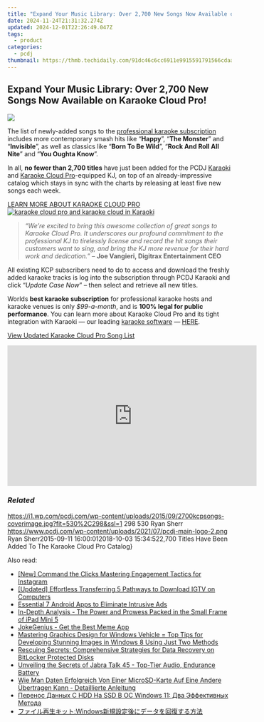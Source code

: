 ```yaml
---
title: "Expand Your Music Library: Over 2,700 New Songs Now Available on Karaoke Cloud Pro!"
date: 2024-11-24T21:31:32.274Z
updated: 2024-12-01T22:26:49.047Z
tags:
  - product
categories:
  - pcdj
thumbnail: https://thmb.techidaily.com/91dc46c6cc6911e9915591791566cdaadd16613fc33817ba0857c51273b662cd.JPG
---
```


## Expand Your Music Library: Over 2,700 New Songs Now Available on Karaoke Cloud Pro!

[![](https://i1.wp.com/pcdj.com/wp-content/uploads/2015/09/2700kcpsongs-coverimage.jpg?resize=530%2C298&ssl=1)](https://i1.wp.com/pcdj.com/wp-content/uploads/2015/09/2700kcpsongs-coverimage.jpg?fit=530%2C298&ssl=1 "2700kcpsongs-coverimage")

The list of newly-added songs to the [professional karaoke subscription](https://tools.techidaily.com/pcdj/products/) includes more contemporary smash hits like “**Happy**”, “**The Monster**” and “**Invisible**”, as well as classics like “**Born To Be Wild**”, “**Rock And Roll All Nite**” and “**You Oughta Know**”.

In all, **no fewer than 2,700 titles** have just been added for the PCDJ [Karaoki](https://tools.techidaily.com/pcdj/products/) and [Karaoke Cloud Pro](https://tools.techidaily.com/pcdj/products/)\-equipped KJ, on top of an already-impressive catalog which stays in sync with the charts by releasing at least five new songs each week.

[LEARN MORE ABOUT KARAOKE CLOUD PRO ![karaoke cloud pro and karaoke cloud in Karaoki](https://i0.wp.com/pcdj.com/wp-content/uploads/2014/06/kc-kcp-karaoki-1.png?fit=300%2C242&ssl=1 "karaoke cloud pro and karaoke cloud in Karaoki")](https://tools.techidaily.com/pcdj/products/)

> _“We’re excited to bring this awesome collection of great songs to Karaoke Cloud Pro. It underscores our profound commitment to the professional KJ to tirelessly license and record the hit songs their customers want to sing, and bring the KJ more revenue for their hard work and dedication.”_ – **Joe Vangieri, Digitrax Entertainment CEO**

All existing KCP subscribers need to do to access and download the freshly added karaoke tracks is log into the subscription through PCDJ Karaoki and click “_Update Case Now_” – then select and retrieve all new titles.

Worlds **best karaoke subscription** for professional karaoke hosts and karaoke venues is only _$99-a-month_, and is **100% legal for public performance**. You can learn more about Karaoke Cloud Pro and its tight integration with Karaoki — our leading [karaoke software](https://tools.techidaily.com/pcdj/products/) — [HERE](https://tools.techidaily.com/pcdj/products/).

[View Updated Karaoke Cloud Pro Song List](https://tools.techidaily.com/pcdj/products/)

<!-- affiliate ads begin -->
<iframe width="560" height="315" src="https://www.youtube.com/embed/ZeYbTVeaXg0?si=rwLL1DbBoX26BGjm" title="YouTube video player" frameborder="0" allow="accelerometer; autoplay; clipboard-write; encrypted-media; gyroscope; picture-in-picture; web-share" referrerpolicy="strict-origin-when-cross-origin" allowfullscreen></iframe>
<!-- affiliate ads end -->

### _Related_

https://i1.wp.com/pcdj.com/wp-content/uploads/2015/09/2700kcpsongs-coverimage.jpg?fit=530%2C298&ssl=1 298 530 Ryan Sherr https://www.pcdj.com/wp-content/uploads/2021/07/pcdj-main-logo-2.png Ryan Sherr2015-09-11 16:00:012018-10-03 15:34:522,700 Titles Have Been Added To The Karaoke Cloud Pro Catalog}

<ins class="adsbygoogle"
     style="display:block"
     data-ad-format="autorelaxed"
     data-ad-client="ca-pub-7571918770474297"
     data-ad-slot="1223367746"></ins>

<ins class="adsbygoogle"
     style="display:block"
     data-ad-client="ca-pub-7571918770474297"
     data-ad-slot="8358498916"
     data-ad-format="auto"
     data-full-width-responsive="true"></ins>

<span class="atpl-alsoreadstyle">Also read:</span>
<div><ul>
<li><a href="https://instagram-clips.techidaily.com/new-command-the-clicks-mastering-engagement-tactics-for-instagram/"><u>[New] Command the Clicks Mastering Engagement Tactics for Instagram</u></a></li>
<li><a href="https://instagram-clips.techidaily.com/updated-effortless-transferring-5-pathways-to-download-igtv-on-computers/"><u>[Updated] Effortless Transferring 5 Pathways to Download IGTV on Computers</u></a></li>
<li><a href="https://youtube-web.techidaily.com/tial-7-android-apps-to-eliminate-intrusive-ads/"><u>Essential 7 Android Apps to Eliminate Intrusive Ads</u></a></li>
<li><a href="https://buynow-info.techidaily.com/in-depth-analysis-the-power-and-prowess-packed-in-the-small-frame-of-ipad-mini-5/"><u>In-Depth Analysis - The Power and Prowess Packed in the Small Frame of iPad Mini 5</u></a></li>
<li><a href="https://extra-resources.techidaily.com/jokegenius-get-the-best-meme-app/"><u>JokeGenius - Get the Best Meme App</u></a></li>
<li><a href="https://discover-amazing.techidaily.com/mastering-graphics-design-for-windows-vehicle-top-tips-for-developing-stunning-images-in-windows-8-using-just-two-methods/"><u>Mastering Graphics Design for Windows Vehicle = Top Tips for Developing Stunning Images in Windows 8 Using Just Two Methods</u></a></li>
<li><a href="https://discover-amazing.techidaily.com/rescuing-secrets-comprehensive-strategies-for-data-recovery-on-bitlocker-protected-disks/"><u>Rescuing Secrets: Comprehensive Strategies for Data Recovery on BitLocker Protected Disks</u></a></li>
<li><a href="https://buynow-marvelous.techidaily.com/unveiling-the-secrets-of-jabra-talk-45-top-tier-audio-endurance-battery/"><u>Unveiling the Secrets of Jabra Talk 45 - Top-Tier Audio, Endurance Battery</u></a></li>
<li><a href="https://discover-amazing.techidaily.com/wie-man-daten-erfolgreich-von-einer-microsd-karte-auf-eine-andere-ubertragen-kann-detaillierte-anleitung/"><u>Wie Man Daten Erfolgreich Von Einer MicroSD-Karte Auf Eine Andere Übertragen Kann - Detaillierte Anleitung</u></a></li>
<li><a href="https://discover-amazing.techidaily.com/perenos-dannyh-s-hdd-na-ssd-v-os-windows-11-dva-effektivnyh-metoda/"><u>Перенос Данных С HDD На SSD В ОС Windows 11: Два Эффективных Метода</u></a></li>
<li><a href="https://discover-amazing.techidaily.com/1728487317064-windows/"><u>ファイル再生キット:Windows新規設定後にデータを回復する方法</u></a></li>
</ul></div>

